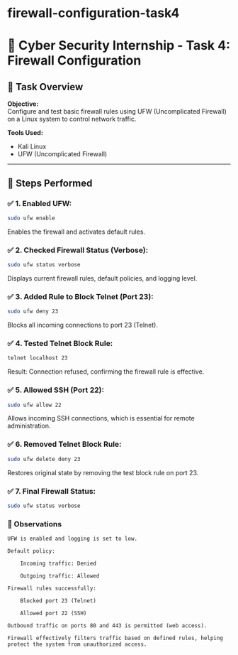 # firewall-configuration-task4
# 🔐 Cyber Security Internship - Task 4: Firewall Configuration

## 📌 Task Overview

**Objective:**  
Configure and test basic firewall rules using UFW (Uncomplicated Firewall) on a Linux system to control network traffic.

**Tools Used:**  
- Kali Linux  
- UFW (Uncomplicated Firewall)

---

## 🧪 Steps Performed

### ✅ 1. Enabled UFW:
```bash
sudo ufw enable
```
Enables the firewall and activates default rules.
### ✅ 2. Checked Firewall Status (Verbose):
```bash
sudo ufw status verbose
```
Displays current firewall rules, default policies, and logging level.
### ✅ 3. Added Rule to Block Telnet (Port 23):
```bash
sudo ufw deny 23
```
Blocks all incoming connections to port 23 (Telnet).
### ✅ 4. Tested Telnet Block Rule:
```bash
telnet localhost 23
```
Result: Connection refused, confirming the firewall rule is effective.
### ✅ 5. Allowed SSH (Port 22):
```bash
sudo ufw allow 22
```
Allows incoming SSH connections, which is essential for remote administration.
### ✅ 6. Removed Telnet Block Rule:
```bash
sudo ufw delete deny 23
```
Restores original state by removing the test block rule on port 23.
### ✅ 7. Final Firewall Status:
```bash
sudo ufw status verbose
```

### 🔎 Observations
    UFW is enabled and logging is set to low.

    Default policy:

        Incoming traffic: Denied

        Outgoing traffic: Allowed

    Firewall rules successfully:

        Blocked port 23 (Telnet)

        Allowed port 22 (SSH)

    Outbound traffic on ports 80 and 443 is permitted (web access).

    Firewall effectively filters traffic based on defined rules, helping protect the system from unauthorized access.
